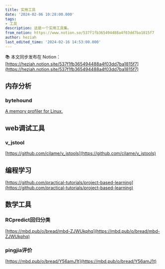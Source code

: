 ```yaml
---
title: 实用工具
date: '2024-02-06 10:28:00.000'
tags:
- 工具
description: 这是一个实用工具集。
from_notion: https://www.notion.so/537f1fb365494488a4f03dd7ba1815f7
author: heziah
last_edited_time: '2024-02-16 14:53:00.000'
---
```

📚 本文同步发布在 Notion：[https://heziah.notion.site/537f1fb365494488a4f03dd7ba1815f7](https://heziah.notion.site/537f1fb365494488a4f03dd7ba1815f7)

## 内存分析

### bytehound

[//]: # (link_preview is not supported)

[A memory profiler for Linux.](https://github.com/koute/bytehound)

## web调试工具

### v_jstool

[//]: # (link_preview is not supported)

[https://github.com/cilame/v_jstools](https://github.com/cilame/v_jstools)

## 编程学习

[//]: # (link_preview is not supported)

[https://github.com/practical-tutorials/project-based-learning](https://github.com/practical-tutorials/project-based-learning)

## **数学工具**

### **RCpredict回归分类**

[https://mbd.pub/o/bread/mbd-ZJWUkphq](https://mbd.pub/o/bread/mbd-ZJWUkphq)

### **pingjia评价**

[https://mbd.pub/o/bread/Y56amJ1t](https://mbd.pub/o/bread/Y56amJ1t)

<br/>

<br/>

<br/>


